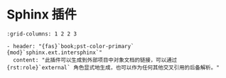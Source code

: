 # Sphinx 插件

```{gallery-grid}
:grid-columns: 1 2 2 3

- header: "{fas}`book;pst-color-primary` {mod}`sphinx.ext.intersphinx`"
  content: "此插件可以生成到外部项目中对象文档的链接，可以通过 {rst:role}`external` 角色显式地生成，也可以作为任何其他交叉引用的后备解析。"
```
